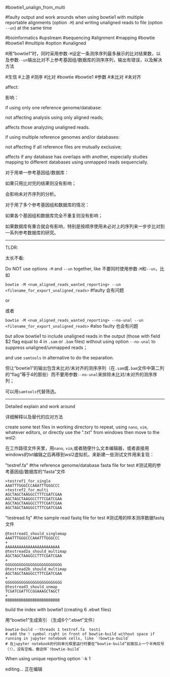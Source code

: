 #bowtie1_unalign_from_multi 

#faulty output and work arounds when using bowtie1 with multiple reportable alignments (option `-M`) and writing unaligned reads to file (option `--un`) at the same time

#bioinformatics #upstream #sequencing #alignment #mapping #bowtie #bowtie1 #multiple #option #unaligned

#用“bowtie1”时，同时采用参数`-M`设定一条测序序列最多展示的比对结果数，以及参数`--un`输出比对不上参考基因组/数据库的测序序列，输出有错误，以及解决方法

#生信 #上游 #测序 #比对 #bowtie #bowtie1 #参数 #未比对 #未对齐

affect:

影响：

if using only one reference genome/database:

not affecting analysis using only aligned reads;

affects those analyzing unaligned reads.

if using multiple reference genomes and/or databases:

not affecting if all reference files are mutually exclusive;

affects if any database has overlaps with another, especially studies mapping to different databases using unmapped reads sequencially.

对于用单一参考基因组/数据库：

如果只用比对完的结果则没有影响；

会影响未对齐序列的分析。

对于用了多个参考基因组和数据库的情况：

如果各个基因组和数据库完全不重复则没有影响；

如果数据库有重合就会有影响，特别是按顺序使用未必对上的序列来一步步比对到一系列参考数据库的研究。

---
TLDR:

太长不看:

Do NOT use options `-M` and `--un` together, like 
不要同时使用参数`-M`和`--un`，比如

`bowtie -M <num_aligned_reads_wanted_reporting> --un <filename_for_export_unaligned_reads>` #faulty 会有问题

or

或者

`bowtie -M <num_aligned_reads_wanted_reporting> --no-unal --un <filename_for_export_unaligned_reads>` #also faulty 也会有问题

but allow bowtie1 to include unaligned reads in the output (those with field $2 flag equal to 4 in `.sam` or `.bam` files) without using option `--no-unal` to suppress unaligned/unmapped reads；

and use `samtools` in alternative to do the separation.

但让“bowtie1”的输出包含未比对/未对齐的测序序列（在`.sam`或`.bam`文件中第二列的“flag”等于4的那些）而不要用参数`--no-unal`来排除未比对/未对齐的测序序列；

可以用`samtools`代替筛选。

---
Detailed explain and work around

详细解释以及替代的应对方法

create some test files in working directory to repeat, using `nano`, `vim`, whatever editors, or directly use the ".txt" from windows then move to the wsl2:

在工作路径文件夹里，用`nano`, `vim`,或者随便什么文本编辑器，或者直接用windows的txt编辑之后再移到wsl2虚拟机，来新建一些测试文件用来复现：

"testref.fa" #the reference genome/database fasta file for test 
#测试用的参考基因组/数据库的“fasta”文件
```
>testref1_for_single
AAATTTGGGCCCAAATTTGGGCCC
>testref2_for_multi
AGCTAGCTAAGGCCTTTCGATCGAA
AGCTAGCTAAGGCCTTTCGATCGAA
AGCTAGCTAAGGCCTTTCGATCGAA
AGCTAGCTAAGGCCTTTCGATCGAA
```

"testread.fq" #the sample read fastq file for test
#测试用的样本测序数据fastq文件
```
@testread1_should_singlemap
AAATTTGGGCCCAAATTTGGGCCC
+
AAAAAAAAAAAAAAAAAAAAAAAA
@testread2a_should_multimap
AGCTAGCTAAGGCCTTTCGATCGAA
+
GGGGGGGGGGGGGGGGGGGGGGGGG
@testread2b_should_multimap
AGCTAGCTAAGGCCTTTCGATCGAA
+
GGGGGGGGGGGGGGGGGGGGGGGGG
@testread3_should_unmap
TCGATCGATTCCGGAAAGCTAGCT
+
BBBBBBBBBBBBBBBBBBBBBBBB
```

build the index with bowtie1 (creating 6 .ebwt files)

用“bowtie1”生成索引 （生成6个“.ebwt”文件）
```
bowtie-build --threads 1 testref.fa  testi
# add the ! symbol right in front of bowtie-build without space if running in jupyter notebook cells, like `!bowtie-build`
# 在jupyter notebook的代码单元框里运行时要在“bowtie-build”前面加上一个半角叹号（!），没有空格，像这样`!bowtie-build`
```

When using unique reporting option `-k 1

editing...
正在编辑


